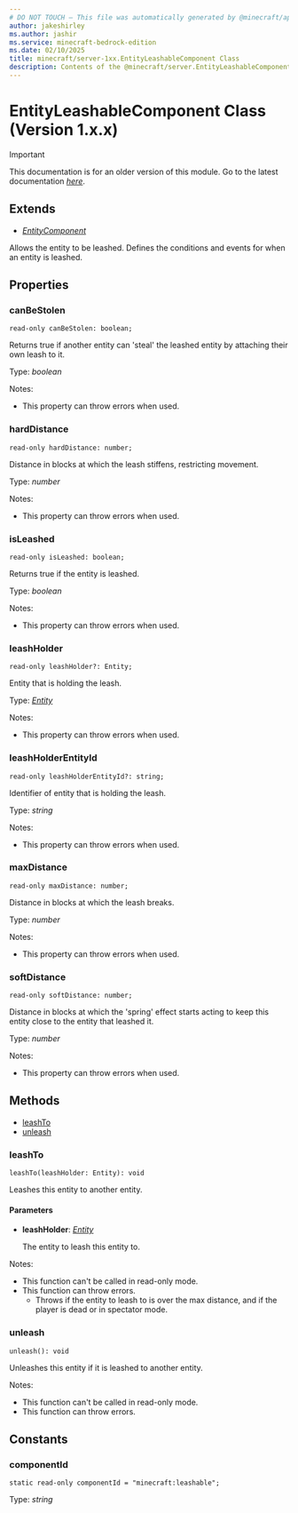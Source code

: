 ```yaml
---
# DO NOT TOUCH — This file was automatically generated by @minecraft/api-docs-generator, to report problems file an issue at https://github.com/Mojang/minecraft-scripting-libraries
author: jakeshirley
ms.author: jashir
ms.service: minecraft-bedrock-edition
ms.date: 02/10/2025
title: minecraft/server-1xx.EntityLeashableComponent Class
description: Contents of the @minecraft/server.EntityLeashableComponent class (Version 1.x.x).
---
```

# EntityLeashableComponent Class (Version 1.x.x)

> [!IMPORTANT]
> This documentation is for an older version of this module. Go to the latest documentation [*here*](../../../scriptapi/minecraft/server/EntityLeashableComponent.md).

## Extends
- [*EntityComponent*](EntityComponent.md)

Allows the entity to be leashed. Defines the conditions and events for when an entity is leashed.

## Properties

### **canBeStolen**
`read-only canBeStolen: boolean;`

Returns true if another entity can 'steal' the leashed entity by attaching their own leash to it.

Type: *boolean*

Notes:
  - This property can throw errors when used.

### **hardDistance**
`read-only hardDistance: number;`

Distance in blocks at which the leash stiffens, restricting movement.

Type: *number*

Notes:
  - This property can throw errors when used.

### **isLeashed**
`read-only isLeashed: boolean;`

Returns true if the entity is leashed.

Type: *boolean*

Notes:
  - This property can throw errors when used.

### **leashHolder**
`read-only leashHolder?: Entity;`

Entity that is holding the leash.

Type: [*Entity*](Entity.md)

Notes:
  - This property can throw errors when used.

### **leashHolderEntityId**
`read-only leashHolderEntityId?: string;`

Identifier of entity that is holding the leash.

Type: *string*

Notes:
  - This property can throw errors when used.

### **maxDistance**
`read-only maxDistance: number;`

Distance in blocks at which the leash breaks.

Type: *number*

Notes:
  - This property can throw errors when used.

### **softDistance**
`read-only softDistance: number;`

Distance in blocks at which the 'spring' effect starts acting to keep this entity close to the entity that leashed it.

Type: *number*

Notes:
  - This property can throw errors when used.

## Methods
- [leashTo](#leashto)
- [unleash](#unleash)

### **leashTo**
`
leashTo(leashHolder: Entity): void
`

Leashes this entity to another entity.

#### **Parameters**
- **leashHolder**: [*Entity*](Entity.md)
  
  The entity to leash this entity to.
  
Notes:
- This function can't be called in read-only mode.
- This function can throw errors.
  - Throws if the entity to leash to is over the max distance, and if the player is dead or in spectator mode.

### **unleash**
`
unleash(): void
`

Unleashes this entity if it is leashed to another entity.
  
Notes:
- This function can't be called in read-only mode.
- This function can throw errors.

## Constants

### **componentId**
`static read-only componentId = "minecraft:leashable";`

Type: *string*
